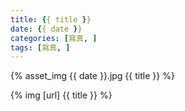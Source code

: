 ```yaml
---
title: {{ title }}
date: {{ date }}
categories: [寫真, ]
tags: [寫真, ]
---
```

{% asset_img {{ date }}.jpg {{ title }} %}

{% img [url] {{ title }} %}